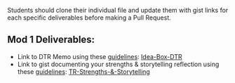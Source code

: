 Students should clone their individual file and update them with gist links for each specific deliverables before making a Pull Request. 

## Mod 1 Deliverables:
* Link to DTR Memo using these [guidelines](https://github.com/turingschool/career-development-curriculum/blob/master/module_one/dtr_guidelines_memo.md): [Idea-Box-DTR](https://gist.github.com/Kalikoze/fe8e8fa7f73f4c00ef939238b70a316c)
* Link to gist documenting your strengths & storytelling reflection using these [guidelines](https://github.com/turingschool/career-development-curriculum/blob/master/module_one/strengths_storytelling_reflection.md): [TR-Strengths-&-Storytelling](https://gist.github.com/Kalikoze/1204b139a8e09722737e7a79e5b749f6)
